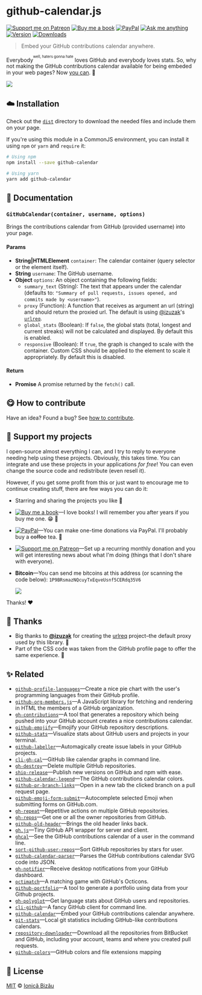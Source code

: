 <!-- Please do not edit this file. Edit the `blah` field in the `package.json` instead. If in doubt, open an issue. -->


# github-calendar.js

 [![Support me on Patreon][badge_patreon]][patreon] [![Buy me a book][badge_amazon]][amazon] [![PayPal][badge_paypal_donate]][paypal-donations] [![Ask me anything](https://img.shields.io/badge/ask%20me-anything-1abc9c.svg)](https://github.com/zeeshan-mehdi/ama) [![Version](https://img.shields.io/npm/v/github-calendar.svg)](https://www.npmjs.com/package/github-calendar) [![Downloads](https://img.shields.io/npm/dt/github-calendar.svg)](https://www.npmjs.com/package/github-calendar)

> Embed your GitHub contributions calendar anywhere.


Everybody<sup><sup>well, haters gonna hate</sup></sup> loves GitHub and everybody loves stats. So, why not making the GitHub contributions calendar available for being embeded in your web pages? Now [you can](https://zeeshan-mehdi.github.io/github-calendar/example). :tada:


[![](http://i.imgur.com/S1h8XoB.jpg)](https://zeeshan-mehdi.github.io/github-calendar/example)


## :cloud: Installation


Check out the [`dist`](/dist) directory to download the needed files and include them on your page.

If you're using this module in a CommonJS environment, you can install it using `npm` or `yarn` and `require` it:

```sh
# Using npm
npm install --save github-calendar

# Using yarn
yarn add github-calendar
```


## :memo: Documentation


### `GitHubCalendar(container, username, options)`
Brings the contributions calendar from GitHub (provided username) into your page.

#### Params

- **String|HTMLElement** `container`: The calendar container (query selector or the element itself).
- **String** `username`: The GitHub username.
- **Object** `options`: An object containing the following fields:
   - `summary_text` (String): The text that appears under the calendar (defaults to: `"Summary of
     pull requests, issues opened, and commits made by <username>"`).
   - `proxy` (Function): A function that receives as argument an url (string) and should return the proxied url.
     The default is using [@izuzak](https://github.com/izuzak)'s [`urlreq`](https://github.com/izuzak/urlreq).
   - `global_stats` (Boolean): If `false`, the global stats (total, longest and current streaks) will not be calculated and displayed. By default this is enabled.
   - `responsive` (Boolean): If `true`, the graph is changed to scale with the container. Custom CSS should be applied to the element to scale it appropriately. By default this is disabled.

#### Return
- **Promise** A promise returned by the `fetch()` call.



## :yum: How to contribute
Have an idea? Found a bug? See [how to contribute][contributing].


## :sparkling_heart: Support my projects

I open-source almost everything I can, and I try to reply to everyone needing help using these projects. Obviously,
this takes time. You can integrate and use these projects in your applications *for free*! You can even change the source code and redistribute (even resell it).

However, if you get some profit from this or just want to encourage me to continue creating stuff, there are few ways you can do it:


 - Starring and sharing the projects you like :rocket:
 - [![Buy me a book][badge_amazon]][amazon]—I love books! I will remember you after years if you buy me one. :grin: :book:
 - [![PayPal][badge_paypal]][paypal-donations]—You can make one-time donations via PayPal. I'll probably buy a ~~coffee~~ tea. :tea:
 - [![Support me on Patreon][badge_patreon]][patreon]—Set up a recurring monthly donation and you will get interesting news about what I'm doing (things that I don't share with everyone).
 - **Bitcoin**—You can send me bitcoins at this address (or scanning the code below): `1P9BRsmazNQcuyTxEqveUsnf5CERdq35V6`

    ![](https://i.imgur.com/z6OQI95.png)


Thanks! :heart:


## :cake: Thanks

 - Big thanks to [**@izuzak**](https://github.com/izuzak) for creating the [urlreq](https://github.com/izuzak/urlreq) project–the default proxy used by this library. :cake:
 - Part of the CSS code was taken from the GitHub profile page to offer the same experience. :art:



## :sparkles: Related

 - [`github-profile-languages`](https://github.com/zeeshan-mehdi/github-profile-languages)—Create a nice pie chart with the user's programming languages from their GitHub profile.
 - [`github-org-members.js`](https://github.com/zeeshan-mehdi/github-org-members.js)—A JavaScript library for fetching and rendering in HTML the members of a GitHub organization.
 - [`gh-contributions`](https://github.com/zeeshan-mehdi/github-contributions)—A tool that generates a repository which being pushed into your GitHub account creates a nice contributions calendar.
 - [`github-emojify`](https://github.com/zeeshan-mehdi/github-emojify#readme)—Emojify your GitHub repository descriptions.
 - [`github-stats`](https://github.com/zeeshan-mehdi/github-stats)—Visualize stats about GitHub users and projects in your terminal.
 - [`github-labeller`](https://github.com/zeeshan-mehdi/github-labeller#readme)—Automagically create issue labels in your GitHub projects.
 - [`cli-gh-cal`](https://github.com/zeeshan-mehdi/cli-gh-cal)—GitHub like calendar graphs in command line.
 - [`gh-destroy`](https://github.com/zeeshan-mehdi/gh-destroy#readme)—Delete multiple GitHub repositories.
 - [`ship-release`](https://github.com/zeeshan-mehdi/ship-release#readme)—Publish new versions on GitHub and npm with ease.
 - [`github-calendar-legend`](https://github.com/zeeshan-mehdi/github-calendar-legend#readme)—The GitHub contributions calendar colors.
 - [`github-pr-branch-links`](https://github.com/zeeshan-mehdi/github-pr-branch-links)—Open in a new tab the clicked branch on a pull request page.
 - [`github-emoji-form-submit`](https://github.com/zeeshan-mehdi/github-emoji-form-submit#readme)—Autocomplete selected Emoji when submitting forms on GitHub.com.
 - [`gh-repeat`](https://github.com/zeeshan-mehdi/gh-repeat#readme)—Repetitive actions on multiple GitHub repositories.
 - [`gh-repos`](https://github.com/zeeshan-mehdi/gh-repos#readme)—Get one or all the owner repositories from GitHub.
 - [`github-old-header`](https://github.com/zeeshan-mehdi/github-old-header)—Brings the old header links back.
 - [`gh.js`](https://github.com/zeeshan-mehdi/gh.js)—Tiny GitHub API wrapper for server and client.
 - [`ghcal`](https://github.com/zeeshan-mehdi/ghcal)—See the GitHub contributions calendar of a user in the command line.
 - [`sort-github-user-repos`](https://github.com/zeeshan-mehdi/sort-github-user-repos#readme)—Sort GitHub repositories by stars for user.
 - [`github-calendar-parser`](https://github.com/zeeshan-mehdi/github-calendar-parser#readme)—Parses the GitHub contributions calendar SVG code into JSON.
 - [`gh-notifier`](https://bitbucket.org/zeeshan-mehdi/gh-notifier#readme)—Receive desktop notifications from your GitHub dashboard.
 - [`octimatch`](https://github.com/zeeshan-mehdi/OctiMatch#readme)—A matching game with GitHub's Octicons.
 - [`github-portfolio`](https://github.com/zeeshan-mehdi/github-portfolio#readme)—A tool to generate a portfolio using data from your Github projects.
 - [`gh-polyglot`](https://github.com/zeeshan-mehdi/node-gh-polyglot)—Get language stats about GitHub users and repositories.
 - [`cli-github`](https://github.com/zeeshan-mehdi/cli-github)—A fancy GitHub client for command line.
 - [`github-calendar`](https://github.com/zeeshan-mehdi/github-calendar#readme)—Embed your GitHub contributions calendar anywhere.
 - [`git-stats`](https://github.com/zeeshan-mehdi/git-stats)—Local git statistics including GitHub-like contributions calendars.
 - [`repository-downloader`](https://github.com/zeeshan-mehdi/repository-downloader)—Download all the repositories from BitBucket and GitHub, including your account, teams and where you created pull requests.
 - [`github-colors`](https://github.com/zeeshan-mehdi/github-colors)—GitHub colors and file extensions mapping



## :scroll: License

[MIT][license] © [Ionică Bizău][website]


[badge_patreon]: https://zeeshan-mehdi.github.io/badges/patreon.svg
[badge_amazon]: https://zeeshan-mehdi.github.io/badges/amazon.svg
[badge_paypal]: https://zeeshan-mehdi.github.io/badges/paypal.svg
[badge_paypal_donate]: https://zeeshan-mehdi.github.io/badges/paypal_donate.svg

[patreon]: https://www.patreon.com/zeeshan-mehdi
[amazon]: http://amzn.eu/hRo9sIZ
[paypal-donations]: https://www.paypal.com/cgi-bin/webscr?cmd=_s-xclick&hosted_button_id=RVXDDLKKLQRJW

[license]: http://showalicense.com/?fullname=Ionic%C4%83%20Biz%C4%83u%20%3Cbizauionica%40gmail.com%3E%20(https%3A%2F%2Fzeeshan-mehdi.net)&year=2016#license-mit
[website]: https://zeeshan-mehdi.net
[contributing]: /CONTRIBUTING.md
[docs]: /DOCUMENTATION.md
